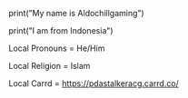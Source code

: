 print("My name is Aldochillgaming")

print("I am from Indonesia")

Local Pronouns = He/Him

Local Religion = Islam

Local Carrd = https://pdastalkeracg.carrd.co/
